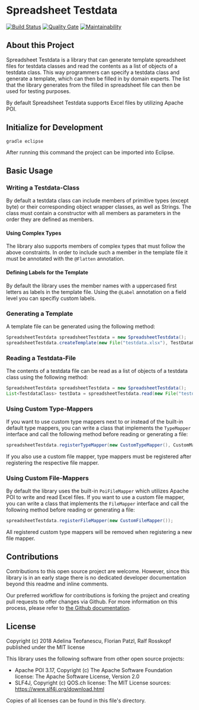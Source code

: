 # Spreadsheet Testdata
[![Build Status](https://travis-ci.org/flpa/swf.svg?branch=master)](https://travis-ci.org/flpa/swf)
[![Quality Gate](https://sonarcloud.io/api/project_badges/measure?project=at.technikum.mse.swf%3ASpreadsheetTestdata&metric=alert_status)](https://sonarcloud.io/dashboard?id=at.technikum.mse.swf%3ASpreadsheetTestdata) [![Maintainability](https://sonarcloud.io/api/project_badges/measure?project=at.technikum.mse.swf%3ASpreadsheetTestdata&metric=sqale_rating)](https://sonarcloud.io/dashboard?id=at.technikum.mse.swf%3ASpreadsheetTestdata)  

## About this Project
Spreadsheet Testdata is a library that can generate template spreadsheet files for testdata classes and read the contents as a list of objects of a testdata class. This way programmers can specify a testdata class and generate a template, which can then be filled in by domain experts. The list that the library generates from the filled in spreadsheet file can then be used for testing purposes.

By default Spreadsheet Testdata supports Excel files by utilizing Apache POI.

## Initialize for Development
 
`gradle eclipse`

After running this command the project can be imported into Eclipse.

## Basic Usage
### Writing a Testdata-Class
By default a testdata class can include members of primitive types (except byte) or their corresponding object wrapper classes, as well as Strings. 
The class must contain a constructor with all members as parameters in the order they are defined as members.

#### Using Complex Types
The library also supports members of complex types that must follow the above constraints. In order to include such a member in the template file it must be annotated with the `@Flatten` annotation.

#### Defining Labels for the Template
By default the library uses the member names with a uppercased first letters as labels in the template file. Using the `@Label` annotation on a field level you can specifiy custom labels.

### Generating a Template
A template file can be generated using the following method:
```java
SpreadsheetTestdata spreadsheetTestdata = new SpreadsheetTestdata();
spreadsheetTestdata.createTemplate(new File("testdata.xlsx"), TestDataClass.class);
```

### Reading a Testdata-File
The contents of a testdata file can be read as a list of objects of a testdata class using the following method:
```java
SpreadsheetTestdata spreadsheetTestdata = new SpreadsheetTestdata();
List<TestdataClass> testData = spreadsheetTestdata.read(new File("testdata.xlsx"), TestdataClass.class);
```

### Using Custom Type-Mappers
If you want to use custom type mappers next to or instead of the built-in default type mappers, you can write a class that implements the `TypeMapper` interface and call the following method before reading or generating a file:
```java
spreadsheetTestdata.registerTypeMapper(new CustomTypeMapper(), CustomMappedClass.class);
```
If you also use a custom file mapper, type mappers must be registered after registering the respective file mapper.

### Using Custom File-Mappers
By default the library uses the built-in `PoiFileMapper` which utilizes Apache POI to write and read Excel files.
If you want to use a custom file mapper, you can write a class that implements the `FileMapper` interface and call the following method before reading or generating a file:
```java
spreadsheetTestdata.registerFileMapper(new CustomFileMapper());
```
All registered custom type mappers will be removed when registering a new file mapper. 

## Contributions
Contributions to this open source project are welcome. 
However, since this library is in an early stage there is no dedicated developer documentation beyond this readme and inline comments.

Our preferred workflow for contributions is forking the project and creating pull requests to offer changes via Github. For more information on this process, please refer to [the Github documentation](https://help.github.com/articles/fork-a-repo/).

## License

Copyright (c) 2018 Adelina Teofanescu, Florian Patzl, Ralf Rosskopf
published under the MIT license

This library uses the following software from other open source projects:
- Apache POI 3.17, Copyright (c) The Apache Software Foundation  
  license: The Apache Software License, Version 2.0
- SLF4J, Copyright (c) QOS.ch
  license: The MIT License
  sources: https://www.slf4j.org/download.html

Copies of all licenses can be found in this file's directory.
